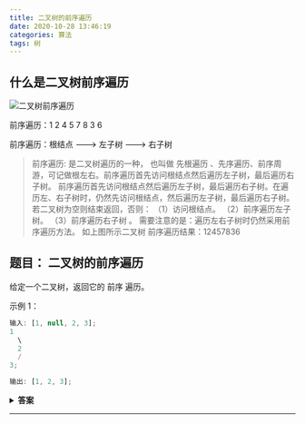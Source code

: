 ```yaml
---
title: 二叉树的前序遍历
date: 2020-10-28 13:46:19
categories: 算法
tags: 树
---
```


## 什么是二叉树前序遍历

![二叉树前序遍历](/images/二叉树前序遍历.png)

前序遍历：1  2  4  5  7  8  3  6

前序遍历：根结点 ---> 左子树 ---> 右子树

> 前序遍历:
> 是二叉树遍历的一种， 也叫做 先根遍历 、先序遍历、前序周游，可记做根左右。前序遍历首先访问根结点然后遍历左子树，最后遍历右子树。
前序遍历首先访问根结点然后遍历左子树，最后遍历右子树。在遍历左、右子树时，仍然先访问根结点，然后遍历左子树，最后遍历右子树。
若二叉树为空则结束返回，否则：
（1）访问根结点。
（2）前序遍历左子树。
（3）前序遍历右子树 。
需要注意的是：遍历左右子树时仍然采用前序遍历方法。
如上图所示二叉树
前序遍历结果：12457836

## 题目： 二叉树的前序遍历

给定一个二叉树，返回它的 前序 遍历。

示例 1：

```javascript
输入: [1, null, 2, 3];
1
  \
  2
  /
3;

输出: [1, 2, 3];
```

<details>
  <summary>
    <b>答案</b>
  </summary>
  <p>
  递归解题法：
    preOrder 函数将根节点 root 的val值加入数组，然后递归调用自身 获取left 跟 right 的 val值 , 递归止于 节点为null的时候。

```javascript
/**
 * Definition for a binary tree node.
 * function TreeNode(val, left, right) {
 * this.val = (val===undefined ? 0 : val)
 * this.left = (left===undefined ? null : left)
 * this.right = (right===undefined ? null : right)
 * }
 */
/**
 * @param {TreeNode} root
 * @return {number[]}
 */
var preorderTraversal = function (root) {
 const res = [];
 const preOrder = root => {
  if (root == null) return;
  res.push(root.val);
  preOrder(root.left);
  preOrder(root.right);
 };
 preOrder(root);
 return res;
};

const root = {
 val: 1,
 left: null,
 right: {
  val: 2,
  left: { val: 3, left: null, right: null },
  right: null,
 },
};

const res = preorderTraversal(root);
```

迭代解题法：
维护一个栈 stack，模拟递归的压栈出栈。
遍历 获取 val 值 ，把 right 节点 压入 stack 栈内 ， 把 left 节点 赋值 给 根节点 root
进入第二次遍历，判断栈 stack 是否有值，如果有 把 栈内的数据 pop 出来，赋值 给 root，并获取 root 的 val，
把 left 节点 赋值 给 root ，进入第三次遍历， 重复 第一次 遍历所做的事情

```javascript
/**
 * Definition for a binary tree node.
 * function TreeNode(val, left, right) {
 * this.val = (val===undefined ? 0 : val)
 * this.left = (left===undefined ? null : left)
 * this.right = (right===undefined ? null : right)
 * }
 */
/**
 * @param {TreeNode} root
 * @return {number[]}
 */
var preorderTraversal = function (root) {
 const res = [];
 let stack = [];
 while (root) {
  res.push(root.val);
  if (root.right) stack.push(root.right);
  root = root.left;
 }

 while (stack.length) {
  root = stack.pop();
  res.push(root.val);
  if (root.right) stack.push(root.right);
  root = root.left;
  while (root) {
   res.push(root.val);
   if (root.right) stack.push(root.right);
   root = root.left;
  }
 }
 return res;
};

const root = {
 val: 1,
 left: null,
 right: {
  val: 2,
  left: { val: 3, left: null, right: null },
  right: null,
 },
};

const res = preorderTraversal(root);
```

  </p>
</details>

---
